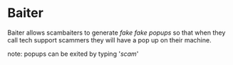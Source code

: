 # Baiter

Baiter allows scambaiters to generate *fake fake popups* so that when they call tech support scammers they will have a pop up on their machine.


note: popups can be exited by typing '*scam*'
